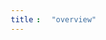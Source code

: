 ```yaml
---
title: "overview"
---
```

<!-- <link rel="stylesheet" href="https://cdnjs.cloudflare.com/ajax/libs/materialize/1.0.0/css/materialize.min.css"> -->
  <script type="importmap">{"imports": {"vue": "https://unpkg.com/vue@3/dist/vue.esm-browser.js"}}</script>

  <div id="app"></div>

  <script type="module">
    import { createApp } from 'vue'
    import UnpatchedAgents from './agents.js'

        createApp(UnpatchedAgents).mount('#app')
      </script>
  <script src="https://cdnjs.cloudflare.com/ajax/libs/materialize/1.0.0/js/materialize.min.js"></script>
  <style>
    span {
      margin-left: 5px;
    }
  </style>
